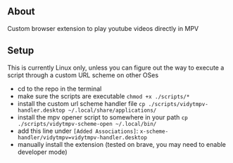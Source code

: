 ## About

Custom browser extension to play youtube videos directly in MPV

## Setup

This is currently Linux only, unless you can figure out the way to execute a script through a custom URL scheme on other OSes

- cd to the repo in the terminal
- make sure the scripts are executable `chmod +x ./scripts/*`
- install the custom url scheme handler file `cp ./scripts/vidytmpv-handler.desktop ~/.local/share/applications/`
- install the mpv opener script to somewhere in your path `cp ./scripts/vidytmpv-scheme-open ~/.local/bin/`
- add this line under `[Added Associations]`: `x-scheme-handler/vidytmpv=vidytmpv-handler.desktop`
- manually install the extension (tested on brave, you may need to enable developer mode)
